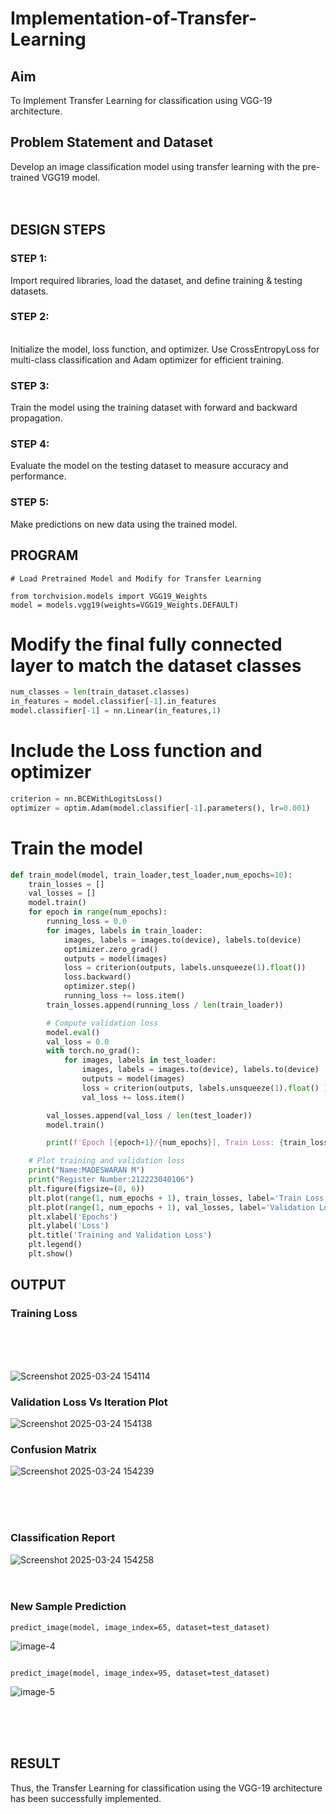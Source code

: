 # Implementation-of-Transfer-Learning
## Aim
To Implement Transfer Learning for classification using VGG-19 architecture.
## Problem Statement and Dataset
Develop an image classification model using transfer learning with the pre-trained VGG19 model.
</br>
</br>
</br>

## DESIGN STEPS
### STEP 1:
 Import required libraries, load the dataset, and define training & testing datasets.
</br>


### STEP 2:
</br>
Initialize the model, loss function, and optimizer. Use CrossEntropyLoss for multi-class classification and Adam optimizer for efficient training.

### STEP 3:
Train the model using the training dataset with forward and backward propagation.
</br>

### STEP 4:
Evaluate the model on the testing dataset to measure accuracy and performance.
<br/>

### STEP 5:
 Make predictions on new data using the trained model.
 <br/>

## PROGRAM

```
# Load Pretrained Model and Modify for Transfer Learning

from torchvision.models import VGG19_Weights
model = models.vgg19(weights=VGG19_Weights.DEFAULT)

```


# Modify the final fully connected layer to match the dataset classes
```python
num_classes = len(train_dataset.classes)
in_features = model.classifier[-1].in_features
model.classifier[-1] = nn.Linear(in_features,1)
```
# Include the Loss function and optimizer
```python
criterion = nn.BCEWithLogitsLoss()
optimizer = optim.Adam(model.classifier[-1].parameters(), lr=0.001)
```



# Train the model
```python
def train_model(model, train_loader,test_loader,num_epochs=10):
    train_losses = []
    val_losses = []
    model.train()
    for epoch in range(num_epochs):
        running_loss = 0.0
        for images, labels in train_loader:
            images, labels = images.to(device), labels.to(device)
            optimizer.zero_grad()
            outputs = model(images)
            loss = criterion(outputs, labels.unsqueeze(1).float())
            loss.backward()
            optimizer.step()
            running_loss += loss.item()
        train_losses.append(running_loss / len(train_loader))

        # Compute validation loss
        model.eval()
        val_loss = 0.0
        with torch.no_grad():
            for images, labels in test_loader:
                images, labels = images.to(device), labels.to(device)
                outputs = model(images)
                loss = criterion(outputs, labels.unsqueeze(1).float() )
                val_loss += loss.item()

        val_losses.append(val_loss / len(test_loader))
        model.train()

        print(f'Epoch [{epoch+1}/{num_epochs}], Train Loss: {train_losses[-1]:.4f}, Validation Loss: {val_losses[-1]:.4f}')

    # Plot training and validation loss
    print("Name:MADESWARAN M")
    print("Register Number:212223040106")
    plt.figure(figsize=(8, 6))
    plt.plot(range(1, num_epochs + 1), train_losses, label='Train Loss', marker='o')
    plt.plot(range(1, num_epochs + 1), val_losses, label='Validation Loss', marker='s')
    plt.xlabel('Epochs')
    plt.ylabel('Loss')
    plt.title('Training and Validation Loss')
    plt.legend()
    plt.show()

```




## OUTPUT
### Training Loss
</br>
</br>
</br>

![Screenshot 2025-03-24 154114](https://github.com/user-attachments/assets/532ef4e2-b816-4ffd-b8cb-c9efd2c71297)


###  Validation Loss Vs Iteration Plot
![Screenshot 2025-03-24 154138](https://github.com/user-attachments/assets/0287a5af-642b-427a-9ffb-4b12aa6a49a8)



### Confusion Matrix
![Screenshot 2025-03-24 154239](https://github.com/user-attachments/assets/8a8c5139-725f-4a30-b462-947b00ade1b3)


</br>
</br>
</br>

### Classification Report

![Screenshot 2025-03-24 154258](https://github.com/user-attachments/assets/12292ae9-1f29-4b00-9518-beb957a2974f)
</br>
</br>
</br>


### New Sample Prediction
```
predict_image(model, image_index=65, dataset=test_dataset)
```
![image-4](https://github.com/user-attachments/assets/6898ac62-4dc3-4829-97d7-312c7b045c2f)


```

predict_image(model, image_index=95, dataset=test_dataset)
```
![image-5](https://github.com/user-attachments/assets/1ab7aca9-3da3-44b7-a406-0791adb0e6f6)

</br>
</br>
</br>

## RESULT
Thus, the Transfer Learning for classification using the VGG-19 architecture has been successfully implemented.
</br>
</br>
</br>
